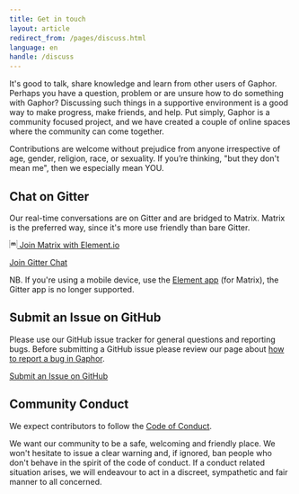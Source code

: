 ```yaml
---
title: Get in touch
layout: article
redirect_from: /pages/discuss.html
language: en
handle: /discuss
---
```


It's good to talk, share knowledge and learn from other users of Gaphor. Perhaps
you have a question, problem or are unsure how to do something with Gaphor?
Discussing such things in a supportive environment is a good way to make
progress, make friends, and help. Put simply, Gaphor is a
community focused project, and we have created a couple of online spaces where
the community can come together.

Contributions are welcome without prejudice from anyone irrespective of age,
gender, religion, race, or sexuality. If you’re thinking, "but they don't mean
me", then we especially mean YOU.

## Chat on Gitter

Our real-time conversations are on Gitter and are bridged to Matrix.
Matrix is the preferred way, since it's more use friendly than bare Gitter.

[<img src="images/matrix_org.svg" alt="matrix.org" style="height: 1em" /> Join Matrix with Element.io](https://app.element.io/#/room/#gaphor_Lobby:gitter.im)

[<i class="fab fa-gitter"></i> Join Gitter Chat](https://gitter.im/gaphor/lobby)

NB. If you're using a mobile device, use the [Element app](https://element.io/get-started) (for Matrix), the Gitter app is no longer supported.

## Submit an Issue on GitHub

Please use our GitHub issue tracker for general questions and reporting bugs.
Before submitting a GitHub issue please review our page about
[how to report a bug in Gaphor]().

[<i class="fab fa-github"></i> Submit an Issue on GitHub](https://github.com/gaphor/gaphor/issues)

## Community Conduct

We expect contributors to follow the [Code of
Conduct](https://github.com/gaphor/gaphor/blob/master/CODE_OF_CONDUCT.md).

We want our community to be a safe, welcoming and friendly place.
We won't hesitate to issue a clear warning and, if ignored, ban people who don't
behave in the spirit of the code of conduct. If a conduct related situation arises, we
will endeavour to act in a discreet, sympathetic and fair manner to all
concerned.
